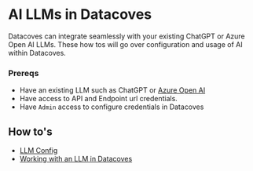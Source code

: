 # AI LLMs in Datacoves
Datacoves can integrate seamlessly with your existing ChatGPT or Azure Open AI LLMs. These how tos will go over configuration and usage of AI within Datacoves.

### Prereqs
- Have an existing LLM such as ChatGPT or [Azure Open AI](https://learn.microsoft.com/en-us/azure/ai-services/openai/assistants-quickstart?tabs=command-line%2Ckeyless%2Ctypescript-keyless&pivots=ai-foundry-portal)
- Have access to API and Endpoint url credentials.
- Have `Admin` access to configure credentials in Datacoves

## How to's

- [LLM Config](/how-tos/vscode/ai/llm-config.md)
- [Working with an LLM in Datacoves](/how-tos/vscode/ai/llm.md)
